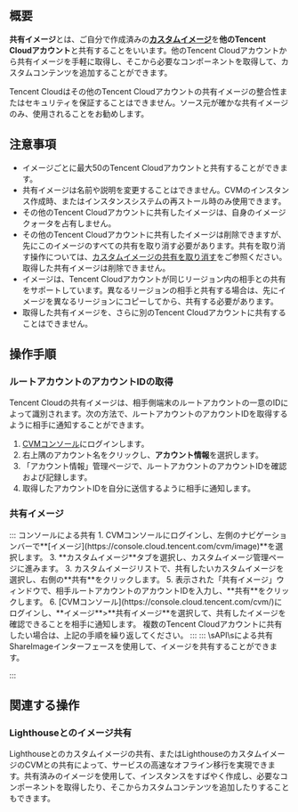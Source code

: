 ## 概要

**共有イメージ**とは、ご自分で作成済みの[**カスタムイメージ**](https://intl.cloud.tencent.com/document/product/213/4942)を**他のTencent Cloudアカウント**と共有することをいいます。他のTencent Cloudアカウントから共有イメージを手軽に取得し、そこから必要なコンポーネントを取得して、カスタムコンテンツを追加することができます。

<dx-alert infotype="notice" title="">
Tencent Cloudはその他のTencent Cloudアカウントの共有イメージの整合性またはセキュリティを保証することはできません。ソース元が確かな共有イメージのみ、使用されることをお勧めします。
</dx-alert>


## 注意事項
 - イメージごとに最大50のTencent Cloudアカウントと共有することができます。
 - 共有イメージは名前や説明を変更することはできません。CVMのインスタンス作成時、またはインスタンスシステムの再ストール時のみ使用できます。
 - その他のTencent Cloudアカウントに共有したイメージは、自身のイメージクォータを占有しません。
 - その他のTencent Cloudアカウントに共有したイメージは削除できますが、先にこのイメージのすべての共有を取り消す必要があります。共有を取り消す操作については、[カスタムイメージの共有を取り消す](/doc/product/213/7148)をご参照ください。取得した共有イメージは削除できません。
 - イメージは、Tencent Cloudアカウントが同じリージョン内の相手との共有をサポートしています。異なるリージョンの相手と共有する場合は、先にイメージを異なるリージョンにコピーしてから、共有する必要があります。
 - 取得した共有イメージを、さらに別のTencent Cloudアカウントに共有することはできません。

## 操作手順

### ルートアカウントのアカウントIDの取得

Tencent Cloudの共有イメージは、相手側端末のルートアカウントの一意のIDによって識別されます。次の方法で、ルートアカウントのアカウントIDを取得するように相手に通知することができます。
1. [CVMコンソール](https://console.cloud.tencent.com/cvm/)にログインします。
2. 右上隅のアカウント名をクリックし、**アカウント情報**を選択します。
3. 「アカウント情報」管理ページで、ルートアカウントのアカウントIDを確認および記録します。
4. 取得したアカウントIDを自分に送信するように相手に通知します。

### 共有イメージ
<dx-tabs>
::: コンソールによる共有
 1. CVMコンソールにログインし、左側のナビゲーションバーで**[イメージ](https://console.cloud.tencent.com/cvm/image)**を選択します。
 3. **カスタムイメージ**タブを選択し、カスタムイメージ管理ページに進みます。
  3. カスタムイメージリストで、共有したいカスタムイメージを選択し、右側の**共有**をクリックします。
 5. 表示された「共有イメージ」ウィンドウで、相手ルートアカウントのアカウントIDを入力し、**共有**をクリックします。
 6. [CVMコンソール](https://console.cloud.tencent.com/cvm/)にログインし、**イメージ**>**共有イメージ**を選択して、共有したイメージを確認できることを相手に通知します。
複数のTencent Cloudアカウントに共有したい場合は、上記の手順を繰り返してください。
:::
::: \sAPI\sによる共有
ShareImageインターフェースを使用して、イメージを共有することができます。

:::
</dx-tabs>

## 関連する操作

### Lighthouseとのイメージ共有
Lighthouseとのカスタムイメージの共有、またはLighthouseのカスタムイメージのCVMとの共有によって、サービスの高速なオフライン移行を実現できます。共有済みのイメージを使用して、インスタンスをすばやく作成し、必要なコンポーネントを取得したり、そこからカスタムコンテンツを追加したりすることもできます。



